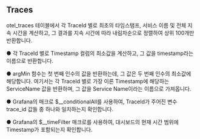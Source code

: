 ## Traces

otel_traces 테이블에서 각 TraceId 별로 최초의 타임스탬프, 서비스 이름 및 전체 지속 시간을 계산하고, 그 결과를 지속 시간에 따라 내림차순으로 정렬하여 상위 100개만 반환합니다.

●	각 TraceId 별로 Timestamp 컬럼의 최소값을 계산하고, 그 값을 timestamp라는 이름으로 반환합니다.

●	argMin 함수는 첫 번째 인수의 값을 반환하는데, 그 값은 두 번째 인수의 최소값에 해당합니다. 여기서는 각 TraceId 별로 가장 이른 Timestamp에 해당하는 ServiceName 값을 반환하며, 그 값을 Service Name이라는 이름으로 가져옵니다.

●	Grafana의 매크로 $__conditionalAll를 사용하여, TraceId가 주어진 변수 trace_id 값들 중 하나와 일치하는지 확인합니다.

●	Grafana의 $__timeFilter 매크로를 사용하여, 대시보드의 현재 시간 범위에 Timestamp가 포함되는지 확인합니다.
